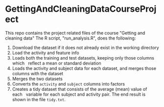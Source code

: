 # GettingAndCleaningDataCourseProject
This repo contains the project related files of the course "Getting and cleaning data"
The R script, "run_analysis.R", does the following:
1. Download the dataset if it does not already exist in the working directory
2. Load the activity and feature info
3. Loads both the training and test datasets, keeping only those columns which   reflect a mean or standard deviation
4. Loads the activity and subject data for each dataset, and merges those   columns with the dataset
5. Merges the two datasets
6. Converts the `activity` and `subject` columns into factors
7. Creates a tidy dataset that consists of the average (mean) value of each   variable for each subject and activity pair.
The end result is shown in the file `tidy.txt`.
